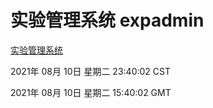 # 实验管理系统 expadmin
[实验管理系统](http://111.175.122.5:56808/expadmin-782313d2-e1b1-4ea7-932e-3a55e6a1a4d0/)

2021年 08月 10日 星期二 23:40:02 CST

2021年 08月 10日 星期二 15:40:02 GMT
